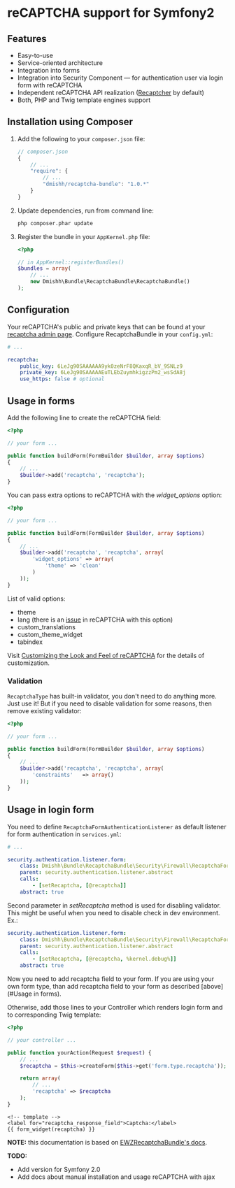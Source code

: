 # reCAPTCHA support for Symfony2

## Features

* Easy-to-use
* Service-oriented architecture
* Integration into forms
* Integration into Security Component — for authentication user via login form with reCAPTCHA
* Independent reCAPTCHA API realization ([Recaptcher](https://github.com/dmishh/Recaptcher) by default)
* Both, PHP and Twig template engines support

## Installation using Composer

1. Add the following to your `composer.json` file:

    ```js
    // composer.json
    {
        // ...
        "require": {
            // ...
            "dmishh/recaptcha-bundle": "1.0.*"
        }
    }
    ```

1. Update dependencies, run from command line:

    ```bash
    php composer.phar update
    ```

1. Register the bundle in your ``AppKernel.php`` file:

    ```php
    <?php
    
    // in AppKernel::registerBundles()
    $bundles = array(
        // ...
        new Dmishh\Bundle\RecaptchaBundle\RecaptchaBundle()
    );
    ```

## Configuration

Your reCAPTCHA's public and private keys that can be found at your [recaptcha admin page](https://www.google.com/recaptcha/admin/list).
Configure RecaptchaBundle in your `config.yml`:

``` yaml
# ...

recaptcha:
    public_key: 6LeJg90SAAAAAA9yk0zeNrF8QKaxqR_bV_9SNLz9
    private_key: 6LeJg90SAAAAAEuTLEbZuymhkigzzPm2_wsSdA8j
    use_https: false # optional
```

## Usage in forms

Add the following line to create the reCAPTCHA field:

``` php
<?php

// your form ...

public function buildForm(FormBuilder $builder, array $options)
{
    // ...
    $builder->add('recaptcha', 'recaptcha');
}
```

You can pass extra options to reCAPTCHA with the *widget_options* option:

``` php
<?php

// your form ...

public function buildForm(FormBuilder $builder, array $options)
{
    // ...
    $builder->add('recaptcha', 'recaptcha', array(
        'widget_options' => array(
            'theme' => 'clean'
        )
    ));
}
```

List of valid options:
* theme
* lang (there is an [issue](https://groups.google.com/forum/?fromgroups=#!topic/recaptcha/o-YdYJlnRVM) in reCAPTCHA with this option)
* custom_translations
* custom_theme_widget
* tabindex

Visit [Customizing the Look and Feel of reCAPTCHA](https://developers.google.com/recaptcha/docs/customization) for the details of customization.

### Validation

`RecaptchaType` has built-in validator, you don't need to do anything more. Just use it!
But if you need to disable validation for some reasons, then remove existing validator:

``` php
<?php

// your form ...

public function buildForm(FormBuilder $builder, array $options)
{
    // ...
    $builder->add('recaptcha', 'recaptcha', array(
        'constraints'   => array()
    ));
}
```

## Usage in login form

You need to define `RecaptchaFormAuthenticationListener` as default listener for form authentication in `services.yml`:

``` yaml
# ...

security.authentication.listener.form:
    class: Dmishh\Bundle\RecaptchaBundle\Security\Firewall\RecaptchaFormAuthenticationListener
    parent: security.authentication.listener.abstract
    calls:
        - [setRecaptcha, [@recaptcha]]
    abstract: true
```

Second parameter in *setRecaptcha* method is used for disabling validator.
This might be useful when you need to disable check in dev environment. Ex.:

``` yaml
security.authentication.listener.form:
    class: Dmishh\Bundle\RecaptchaBundle\Security\Firewall\RecaptchaFormAuthenticationListener
    parent: security.authentication.listener.abstract
    calls:
        - [setRecaptcha, [@recaptcha, %kernel.debug%]]
    abstract: true
```

Now you need to add recaptcha field to your form. If you are using your own form type, than add recaptcha field to your form as described [above](#Usage in forms).

Otherwise, add those lines to your Controller which renders login form and to corresponding Twig template:

``` php
<?php

// your controller ...

public function yourAction(Request $request) {
    // ...
    $recaptcha = $this->createForm($this->get('form.type.recaptcha'));

    return array(
        // ...
        'recaptcha' => $recaptcha
    );
}
```

``` jinja
<!-- template -->
<label for="recaptcha_response_field">Captcha:</label>
{{ form_widget(recaptcha) }}
```

**NOTE:** this documentation is based on [EWZRecaptchaBundle's docs](https://github.com/excelwebzone/EWZRecaptchaBundle).

**TODO:**
* Add version for Symfony 2.0
* Add docs about manual installation and usage reCAPTCHA with ajax